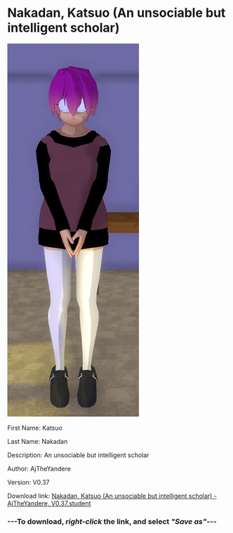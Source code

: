 # Nakadan, Katsuo (An unsociable but intelligent scholar)

<img src = "https://raw.githubusercontent.com/Arbiter1223/Daigaku-Gurashi-Custom-Students/master/Students/Files/Nakadan%2C%20Katsuo%20(An%20unsociable%20but%20intelligent%20scholar).png">

First Name: Katsuo

Last Name: Nakadan

Description: An unsociable but intelligent scholar

Author: AjTheYandere

Version: V0.37

Download link: <a href="https://raw.githubusercontent.com/Arbiter1223/Daigaku-Gurashi-Custom-Students/master/Students/Files/Nakadan%2C%20Katsuo%20(An%20unsociable%20but%20intelligent%20scholar)%20-%20AjTheYandere%2C%20V0.37.student">Nakadan, Katsuo (An unsociable but intelligent scholar) - AjTheYandere, V0.37.student</a>

### ---**To download, _right-click_ the link, and select _"Save as"_**---
